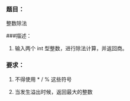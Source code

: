 ### 题目：

整数除法

###描述：

1. 输入两个 int 型整数，进行除法计算，并返回商。

### 要求：

1. 不得使用 * / % 这些符号

2. 当发生溢出时候，返回最大的整数